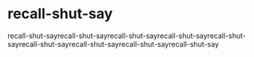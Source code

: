 # recall-shut-say
recall-shut-sayrecall-shut-sayrecall-shut-sayrecall-shut-sayrecall-shut-sayrecall-shut-sayrecall-shut-sayrecall-shut-sayrecall-shut-say
